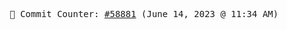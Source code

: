 <p align="center">
    <samp>
        📮 Commit Counter: <a href="https://github.com/Javascript-void0/Javascript-void0/commits/main">#58881</a> (June 14, 2023 @ 11:34 AM)
    </samp>
</p>
